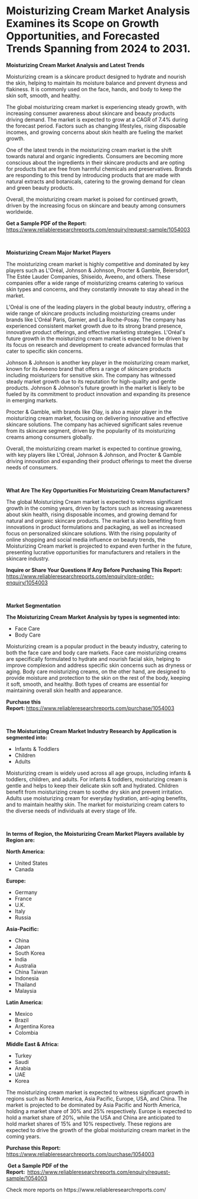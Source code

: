 <p><h1>Moisturizing Cream Market Analysis Examines its Scope on Growth Opportunities, and Forecasted Trends Spanning from 2024 to 2031.</h1></p><p><strong>Moisturizing Cream Market Analysis and Latest Trends</strong></p>
<p><p>Moisturizing cream is a skincare product designed to hydrate and nourish the skin, helping to maintain its moisture balance and prevent dryness and flakiness. It is commonly used on the face, hands, and body to keep the skin soft, smooth, and healthy.</p><p>The global moisturizing cream market is experiencing steady growth, with increasing consumer awareness about skincare and beauty products driving demand. The market is expected to grow at a CAGR of 7.4% during the forecast period. Factors such as changing lifestyles, rising disposable incomes, and growing concerns about skin health are fueling the market growth.</p><p>One of the latest trends in the moisturizing cream market is the shift towards natural and organic ingredients. Consumers are becoming more conscious about the ingredients in their skincare products and are opting for products that are free from harmful chemicals and preservatives. Brands are responding to this trend by introducing products that are made with natural extracts and botanicals, catering to the growing demand for clean and green beauty products.</p><p>Overall, the moisturizing cream market is poised for continued growth, driven by the increasing focus on skincare and beauty among consumers worldwide.</p></p>
<p><strong>Get a Sample PDF of the Report:&nbsp;</strong> <a href="https://www.reliableresearchreports.com/enquiry/request-sample/1054003">https://www.reliableresearchreports.com/enquiry/request-sample/1054003</a></p>
<p>&nbsp;</p>
<p><strong>Moisturizing Cream Major Market Players</strong></p>
<p><p>The moisturizing cream market is highly competitive and dominated by key players such as L'Oréal, Johnson & Johnson, Procter & Gamble, Beiersdorf, The Estée Lauder Companies, Shiseido, Aveeno, and others. These companies offer a wide range of moisturizing creams catering to various skin types and concerns, and they constantly innovate to stay ahead in the market.</p><p>L'Oréal is one of the leading players in the global beauty industry, offering a wide range of skincare products including moisturizing creams under brands like L'Oréal Paris, Garnier, and La Roche-Posay. The company has experienced consistent market growth due to its strong brand presence, innovative product offerings, and effective marketing strategies. L'Oréal's future growth in the moisturizing cream market is expected to be driven by its focus on research and development to create advanced formulas that cater to specific skin concerns.</p><p>Johnson & Johnson is another key player in the moisturizing cream market, known for its Aveeno brand that offers a range of skincare products including moisturizers for sensitive skin. The company has witnessed steady market growth due to its reputation for high-quality and gentle products. Johnson & Johnson's future growth in the market is likely to be fueled by its commitment to product innovation and expanding its presence in emerging markets.</p><p>Procter & Gamble, with brands like Olay, is also a major player in the moisturizing cream market, focusing on delivering innovative and effective skincare solutions. The company has achieved significant sales revenue from its skincare segment, driven by the popularity of its moisturizing creams among consumers globally.</p><p>Overall, the moisturizing cream market is expected to continue growing, with key players like L'Oréal, Johnson & Johnson, and Procter & Gamble driving innovation and expanding their product offerings to meet the diverse needs of consumers.</p></p>
<p>&nbsp;</p>
<p><strong>What Are The Key Opportunities For Moisturizing Cream Manufacturers?</strong></p>
<p><p>The global Moisturizing Cream market is expected to witness significant growth in the coming years, driven by factors such as increasing awareness about skin health, rising disposable incomes, and growing demand for natural and organic skincare products. The market is also benefiting from innovations in product formulations and packaging, as well as increased focus on personalized skincare solutions. With the rising popularity of online shopping and social media influence on beauty trends, the Moisturizing Cream market is projected to expand even further in the future, presenting lucrative opportunities for manufacturers and retailers in the skincare industry.</p></p>
<p><strong>Inquire or Share Your Questions If Any Before Purchasing This Report:</strong> <a href="https://www.reliableresearchreports.com/enquiry/pre-order-enquiry/1054003">https://www.reliableresearchreports.com/enquiry/pre-order-enquiry/1054003</a></p>
<p>&nbsp;</p>
<p><strong>Market Segmentation</strong></p>
<p><strong>The Moisturizing Cream Market Analysis by types is segmented into:</strong></p>
<p><ul><li>Face Care</li><li>Body Care</li></ul></p>
<p><p>Moisturizing cream is a popular product in the beauty industry, catering to both the face care and body care markets. Face care moisturizing creams are specifically formulated to hydrate and nourish facial skin, helping to improve complexion and address specific skin concerns such as dryness or aging. Body care moisturizing creams, on the other hand, are designed to provide moisture and protection to the skin on the rest of the body, keeping it soft, smooth, and healthy. Both types of creams are essential for maintaining overall skin health and appearance.</p></p>
<p><strong>Purchase this Report:&nbsp;</strong><a href="https://www.reliableresearchreports.com/purchase/1054003">https://www.reliableresearchreports.com/purchase/1054003</a></p>
<p>&nbsp;</p>
<p><strong>The Moisturizing Cream Market Industry Research by Application is segmented into:</strong></p>
<p><ul><li>Infants & Toddlers</li><li>Children</li><li>Adults</li></ul></p>
<p><p>Moisturizing cream is widely used across all age groups, including infants & toddlers, children, and adults. For infants & toddlers, moisturizing cream is gentle and helps to keep their delicate skin soft and hydrated. Children benefit from moisturizing cream to soothe dry skin and prevent irritation. Adults use moisturizing cream for everyday hydration, anti-aging benefits, and to maintain healthy skin. The market for moisturizing cream caters to the diverse needs of individuals at every stage of life.</p></p>
<p>&nbsp;</p>
<p><strong>In terms of Region, the Moisturizing Cream Market Players available by Region are:</strong></p>
<p>
    <p> <strong> North America: </strong>
        <ul>
            <li>United States</li>
            <li>Canada</li>
        </ul>
        </p> 
    <p> <strong> Europe: </strong>
        <ul>
            <li>Germany</li>
            <li>France</li>
            <li>U.K.</li>
            <li>Italy</li>
            <li>Russia</li>
        </ul>
        </p> 
    <p> <strong> Asia-Pacific: </strong>
        <ul>
            <li>China</li>
            <li>Japan</li>
            <li>South Korea</li>
            <li>India</li>
            <li>Australia</li>
            <li>China Taiwan</li>
            <li>Indonesia</li>
            <li>Thailand</li>
            <li>Malaysia</li>
        </ul>
        </p> 
    <p> <strong> Latin America: </strong>
        <ul>
            <li>Mexico</li>
            <li>Brazil</li>
            <li>Argentina Korea</li>
            <li>Colombia</li>
        </ul>
        </p> 
    <p> <strong> Middle East & Africa: </strong>
        <ul>
            <li>Turkey</li>
            <li>Saudi</li>
            <li>Arabia</li>
            <li>UAE</li>
            <li>Korea</li>
        </ul>
    </p>
    </p>
<p><p>The moisturizing cream market is expected to witness significant growth in regions such as North America, Asia Pacific, Europe, USA, and China. The market is projected to be dominated by Asia Pacific and North America, holding a market share of 30% and 25% respectively. Europe is expected to hold a market share of 20%, while the USA and China are anticipated to hold market shares of 15% and 10% respectively. These regions are expected to drive the growth of the global moisturizing cream market in the coming years.</p></p>
<p><strong>Purchase this Report: </strong><a href="https://www.reliableresearchreports.com/purchase/1054003">https://www.reliableresearchreports.com/purchase/1054003</a></p>
<p>&nbsp;<strong>Get a Sample PDF of the Report:&nbsp;&nbsp;</strong><a href="https://www.reliableresearchreports.com/enquiry/request-sample/1054003">https://www.reliableresearchreports.com/enquiry/request-sample/1054003</a></p>
<p><strong></strong></p>
<p>Check more reports on https://www.reliableresearchreports.com/</p>